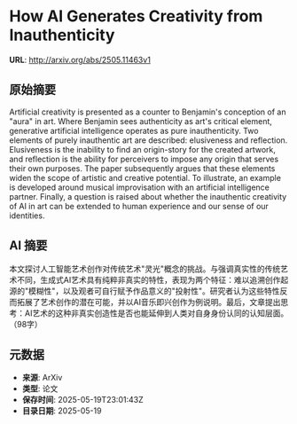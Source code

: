 # How AI Generates Creativity from Inauthenticity

**URL**: http://arxiv.org/abs/2505.11463v1

## 原始摘要

Artificial creativity is presented as a counter to Benjamin's conception of
an "aura" in art. Where Benjamin sees authenticity as art's critical element,
generative artificial intelligence operates as pure inauthenticity. Two
elements of purely inauthentic art are described: elusiveness and reflection.
Elusiveness is the inability to find an origin-story for the created artwork,
and reflection is the ability for perceivers to impose any origin that serves
their own purposes. The paper subsequently argues that these elements widen the
scope of artistic and creative potential. To illustrate, an example is
developed around musical improvisation with an artificial intelligence partner.
Finally, a question is raised about whether the inauthentic creativity of AI in
art can be extended to human experience and our sense of our identities.


## AI 摘要

本文探讨人工智能艺术创作对传统艺术"灵光"概念的挑战。与强调真实性的传统艺术不同，生成式AI艺术具有纯粹非真实的特性，表现为两个特征：难以追溯创作起源的"模糊性"，以及观者可自行赋予作品意义的"投射性"。研究者认为这些特性反而拓展了艺术创作的潜在可能，并以AI音乐即兴创作为例说明。最后，文章提出思考：AI艺术的这种非真实创造性是否也能延伸到人类对自身身份认同的认知层面。（98字）

## 元数据

- **来源**: ArXiv
- **类型**: 论文
- **保存时间**: 2025-05-19T23:01:43Z
- **目录日期**: 2025-05-19
